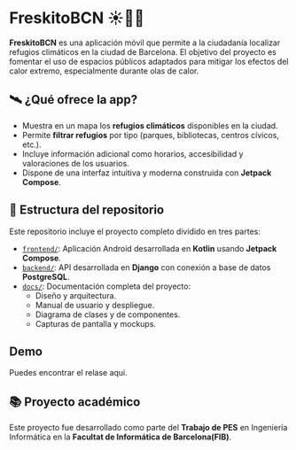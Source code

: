 # FreskitoBCN ☀️🏃‍♂️

**FreskitoBCN** es una aplicación móvil que permite a la ciudadanía localizar refugios climáticos en la ciudad de Barcelona. El objetivo del proyecto es fomentar el uso de espacios públicos adaptados para mitigar los efectos del calor extremo, especialmente durante olas de calor.

## 🛰️ ¿Qué ofrece la app?

- Muestra en un mapa los **refugios climáticos** disponibles en la ciudad.
- Permite **filtrar refugios** por tipo (parques, bibliotecas, centros cívicos, etc.).
- Incluye información adicional como horarios, accesibilidad y valoraciones de los usuarios.
- Dispone de una interfaz intuitiva y moderna construida con **Jetpack Compose**.

## 📁 Estructura del repositorio

Este repositorio incluye el proyecto completo dividido en tres partes:

- [`frontend/`](./frontend): Aplicación Android desarrollada en **Kotlin** usando **Jetpack Compose**.
- [`backend/`](./backend): API desarrollada en **Django** con conexión a base de datos **PostgreSQL**.
- [`docs/`](./docs): Documentación completa del proyecto:
  - Diseño y arquitectura.
  - Manual de usuario y despliegue.
  - Diagrama de clases y de componentes.
  - Capturas de pantalla y mockups.
  
## Demo

Puedes encontrar el relase aqui.

## 📚 Proyecto académico

Este proyecto fue desarrollado como parte del **Trabajo de PES** en Ingeniería Informática en la **Facultat de Informática de Barcelona(FIB)**.
